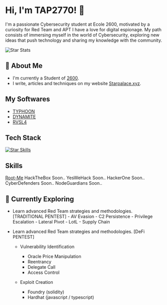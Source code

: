 # Hi, I'm TAP2770! 👋

I'm a passionate Cybersecurity student at Ecole 2600, motivated by a curiosity for Red Team and APT I have a love for digital espionage. My path consists of immersing myself in the world of Cybersecurity, exploring new ideas that push technology and sharing my knowledge with the community.

![Star Stats](https://github-readme-stats.vercel.app/api?username=DK27ss&theme=vue-dark&show_icons=true&hide_border=true&count_private=true)

## 🚀 About Me

- I'm currently a Student of [2600](https://ecole2600.com).
- I write, articles and techniques on my website [Starpalace.xyz](https://google.com).


## My Softwares
- [TYPHOON](https://github.com/DK27ss/TYPHOON-2)
- [DYNAMITE](https://github.com/DK27ss/Dynamite)
- [RVSL4](https://github.com/DK27ss/RVSL4)

## Tech Stack
[![Star Skills](https://skillicons.dev/icons?i=python,c,rust)](https://skillicons.dev)

## Skills
[Root-Me](https://www.root-me.org/StarPalace?inc=statistiques)
HackTheBox Soon..
YesWeHack Soon..
HackerOne Soon..
CyberDefenders Soon..
NodeGuardians Soon..

## 🌱 Currently Exploring

- Learn advanced Red Team strategies and methodologies. [TRADITIONAL PENTEST]
      - AV Evasion
      - C2 Persistence
      - Privilege Escalation
      - Lateral Pivot
      - LotL
      - Supply Chain

- Learn advanced Red Team strategies and methodologies. [DeFi PENTEST]
   - Vulnerability Identification
      - Oracle Price Manipulation
      - Reentrancy
      - Delegate Call
      - Access Control
      
   - Exploit Creation
      - Foundry (solidity)
      - Hardhat (javascript / typescript)
